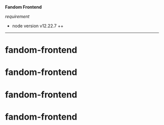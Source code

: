 **Fandom Frontend**


*requirement*
- node version v12.22.7 ++


---
# fandom-frontend
# fandom-frontend
# fandom-frontend
# fandom-frontend
